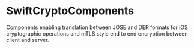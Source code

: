 # SwiftCryptoComponents

Components enabling translation between JOSE and DER formats for iOS cryptographic operations and mTLS style end to end encryption between client and server.
